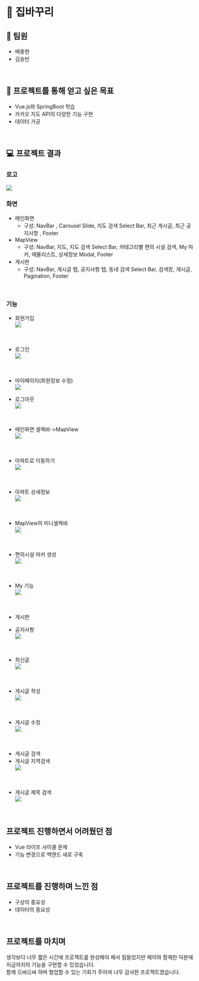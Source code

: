# :baby_chick: 집바꾸리

## :information_desk_person: 팀원
- 배충현
- 김송빈
<br>

## :floppy_disk: 프로젝트를 통해 얻고 싶은 목표
- Vue.js와 SpringBoot 학습
- 카카오 지도 API의 다양한 기능 구현
- 데이터 가공
 <br>

## :computer: 프로젝트 결과

### 로고
![](https://github.com/baebug/ssafy-web-final-project/blob/main/GIF/%EC%A0%9C%EB%AA%A9%20%EC%97%86%EC%9D%8C.png)
<br>

### 화면
- 메인화면
  - 구성: NavBar , Carousel Slide, 지도 검색 Select Bar, 최근 게시글, 최근 공지사항 , Footer
- MapView
  - 구성: NavBar, 지도, 지도 검색 Select Bar, 카테고리별 편의 시설 검색, My 마커, 매물리스트, 상세정보 Modal, Footer
- 게시판
  - 구성: NavBar, 게시글 탭, 공지사항 탭, 동네 검색 Select Bar, 검색창, 게시글, Pagination, Footer
<br>

### 기능

- 회원가입<br>
![](https://github.com/baebug/ssafy-web-final-project/blob/main/GIF/UserRegister.gif)
<br>

- 로그인<br>
![](https://github.com/baebug/ssafy-web-final-project/blob/main/GIF/%EB%A1%9C%EA%B7%B8%EC%9D%B8.gif)
<br>

- 마이페이지(회원정보 수정)<br>
![](https://github.com/baebug/ssafy-web-final-project/blob/main/GIF/%EB%A7%88%EC%9D%B4%ED%8E%98%EC%9D%B4%EC%A7%80.png)

- 로그아웃<br>
![](https://github.com/baebug/ssafy-web-final-project/blob/main/GIF/%EB%A1%9C%EA%B7%B8%EC%95%84%EC%9B%83.gif)
<br>

- 메인화면 셀렉바->MapView<br>
![](https://github.com/baebug/ssafy-web-final-project/blob/main/GIF/%EB%A9%94%EC%9D%B8%EC%85%80%EB%A0%89-%EC%A7%80%EB%8F%84%EC%9D%B4%EB%8F%99.gif)
<br>

- 아파트로 이동하기<br>
![](https://github.com/baebug/ssafy-web-final-project/blob/main/GIF/%EC%9D%B4%EB%8F%99%ED%95%98%EA%B8%B0-%EC%9B%90%EB%B0%98%EA%B2%BD%EB%B0%8F%EC%9D%B8%ED%8F%AC%EB%84%A4%EC%9D%B4%EC%85%98.gif)
<br>

- 아파트 상세정보<br>
![](https://github.com/baebug/ssafy-web-final-project/blob/main/GIF/%EC%83%81%EC%84%B8%EC%A0%95%EB%B3%B4.gif)
<br>

- MapView의 미니셀렉바<br>
![](https://github.com/baebug/ssafy-web-final-project/blob/main/GIF/%EB%AF%B8%EB%8B%88%EC%85%80%EB%A0%89%EB%B0%94%EA%B8%B0%EB%8A%A5.gif)
<br>

- 편의시설 마커 생성<br>
![](https://github.com/baebug/ssafy-web-final-project/blob/main/GIF/category.gif)
<br>

- My 기능<br>
![](https://github.com/baebug/ssafy-web-final-project/blob/main/GIF/My%EA%B8%B0%EB%8A%A5.gif)
<br>

- 게시판

- 공지사항<br>
![](https://github.com/baebug/ssafy-web-final-project/blob/main/GIF/%EA%B3%B5%EC%A7%80%EC%82%AC%ED%95%AD%ED%99%95%EC%9D%B8.gif)
<br>

- 최신글<br>
![](https://github.com/baebug/ssafy-web-final-project/blob/main/GIF/%EC%B5%9C%EC%8B%A0%EA%B8%80%ED%83%90%EC%83%89.gif)
<br>

- 게시글 작성<br>
![](https://github.com/baebug/ssafy-web-final-project/blob/main/GIF/%EC%A7%80%EC%97%AD%EA%B2%8C%EC%8B%9C%EA%B8%80%EC%9E%91%EC%84%B1.gif)
<br>

- 게시글 수정<br>
![](https://github.com/baebug/ssafy-web-final-project/blob/main/GIF/%EA%B2%8C%EC%8B%9C%EA%B8%80%EC%A7%80%EC%97%AD%EC%88%98%EC%A0%95.gif)
<br>

- 게시글 검색
- 게시글 지역검색<br>
![](https://github.com/baebug/ssafy-web-final-project/blob/main/GIF/%EA%B2%8C%EC%8B%9C%EA%B8%80%EC%A7%80%EC%97%AD%EC%84%A0%ED%83%9D.gif)
<br>

- 게시글 제목 검색<br>
![](https://github.com/baebug/ssafy-web-final-project/blob/main/GIF/%EA%B2%8C%EC%8B%9C%EA%B8%80%EA%B2%80%EC%83%89%EC%B0%BD.gif)
<br>

## 프로젝트 진행하면서 어려웠던 점
- Vue 라이프 사이클 문제
- 기능 변경으로 백엔드 새로 구축
<br>

## 프로젝트를 진행하며 느낀 점
- 구상의 중요성
- 데이터의 중요성
<br>

## 프로젝트를 마치며
생각보다 너무 짧은 시간에 프로젝트를 완성해야 해서 힘들었지만 페어와 함께한 덕분에 지금까지의 기능을 구현할 수 있었습니다.<br>
함께 으쌰으쌰 하며 협업할 수 있는 기회가 주어져 너무 감사한 프로젝트였습니다.







